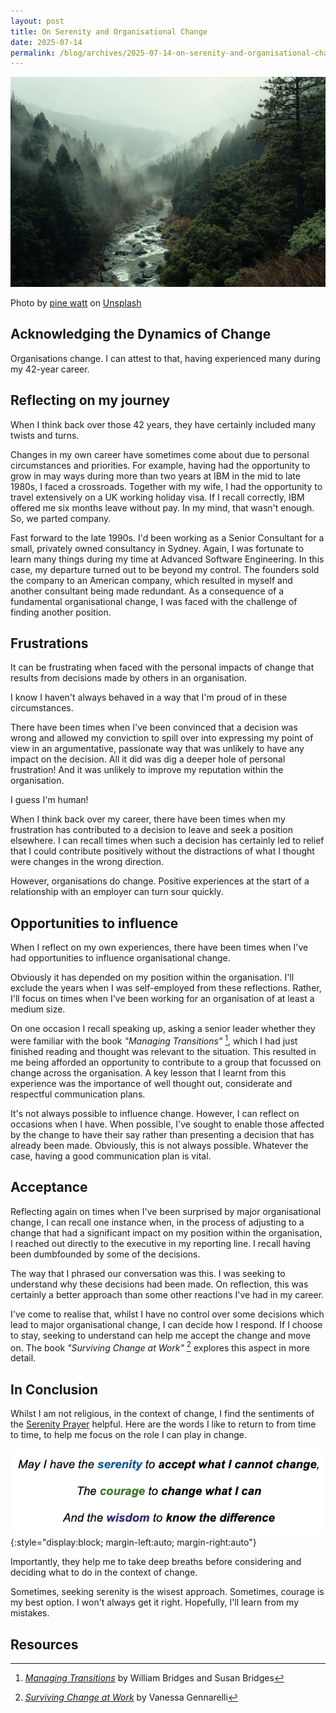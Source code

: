 ```yaml
---
layout: post
title: On Serenity and Organisational Change
date: 2025-07-14
permalink: /blog/archives/2025-07-14-on-serenity-and-organisational-change
---
```


![](/assets/images/pine-watt-2Hzmz15wGik-unsplash.jpg)

Photo by <a href="https://unsplash.com/@pinewatt?utm_content=creditCopyText&utm_medium=referral&utm_source=unsplash">pine  watt</a> on <a href="https://unsplash.com/photos/aerial-shot-of-forest-2Hzmz15wGik?utm_content=creditCopyText&utm_medium=referral&utm_source=unsplash">Unsplash</a>
      

## Acknowledging the Dynamics of Change

Organisations change. I can attest to that, having experienced many during my 42-year career.

## Reflecting on my journey

When I think back over those 42 years, they have certainly included many twists and turns.

Changes in my own career have sometimes come about due to personal circumstances and priorities.
For example, having had the opportunity to grow in may ways during more than two years at IBM
in the mid to late 1980s, I faced a crossroads. Together with my wife, I had the opportunity to travel
extensively on a UK working holiday visa. If I recall correctly, IBM offered me six months
leave without pay. In my mind, that wasn't enough. So, we parted company.

Fast forward to the late 1990s. I'd been working as a Senior Consultant for a small,
privately owned consultancy in Sydney. Again, I was fortunate to learn many things during my
time at Advanced Software Engineering. In this case, my departure turned out to be beyond
my control. The founders sold the company to an American company, which resulted in myself and
another consultant being made redundant. As a consequence of a fundamental organisational change,
I was faced with the challenge of finding another position.

## Frustrations

It can be frustrating when faced with the personal impacts of change that results from
decisions made by others in an organisation.

I know I haven't always behaved in a way that I'm proud of in these circumstances.

There have been times when I've been convinced that a decision was wrong and allowed my
conviction to spill over into expressing my point of view in an argumentative, passionate
way that was unlikely to have any impact on the decision. All it did was dig a deeper hole
of personal frustration! And it was unlikely to improve my reputation within the organisation.

I guess I'm human!

When I think back over my career, there have been times when my frustration has contributed
to a decision to leave and seek a position elsewhere. I can recall times when such a decision
has certainly led to relief that I could contribute positively without the distractions
of what I thought were changes in the wrong direction.

However, organisations do change. Positive experiences at the start of a relationship with
an employer can turn sour quickly.

## Opportunities to influence

When I reflect on my own experiences, there have been times when I've had opportunities to
influence organisational change.

Obviously it has depended on my position within the organisation. I'll exclude the years
when I was self-employed from these reflections. Rather, I'll focus on times when I've
been working for an organisation of at least a medium size.

On one occasion I recall speaking up, asking a senior leader whether they were familiar
with the book _"Managing Transitions"_ [^1], which I had just finished reading and thought
was relevant to the situation. This resulted in me being afforded an opportunity to
contribute to a group that focussed on change across the organisation. A key lesson that
I learnt from this experience was the importance of well thought out, considerate and
respectful communication plans.

It's not always possible to influence change. However, I can reflect on occasions when
I have. When possible, I've sought to enable those affected by the change to have their
say rather than presenting a decision that has already been made. Obviously, this is not
always possible. Whatever the case, having a good communication plan is vital.

## Acceptance

Reflecting again on times when I've been surprised by major organisational change, I can
recall one instance when, in the process of adjusting to a change that had a significant
impact on my position within the organisation, I reached out directly to the executive
in my reporting line. I recall having been dumbfounded by some of the decisions.

The way that I phrased our conversation was this. I was seeking to understand why
these decisions had been made. On reflection, this was certainly a better approach than
some other reactions I've had in my career.

I've come to realise that, whilst I have no control over some decisions which lead to 
major organisational change, I can decide how I respond. If I choose to stay, seeking
to understand can help me accept the change and move on. The book _"Surviving Change at Work"_ [^2]
explores this aspect in more detail.

## In Conclusion

Whilst I am not religious, in the context of change, I find the sentiments of the
[Serenity Prayer](https://www.google.com/search?q=serenity+prayer) helpful.
Here are the words I like to return to from time to time, to help me focus on the role
I can play in change.

![](/assets/images/serenity.png){:style="display:block; margin-left:auto; margin-right:auto"}

Importantly, they help me to take deep breaths before considering and deciding what
to do in the context of change.

Sometimes, seeking serenity is the wisest approach. Sometimes, courage is my best
option. I won't always get it right. Hopefully, I'll learn from my mistakes.

## Resources

[^1]: [_Managing Transitions_](https://www.amazon.com.au/Managing-Transitions-25th-anniversary-Making/dp/0738219657/ref=pd_lpo_d_sccl_1/355-6409540-4369448) by William Bridges and Susan Bridges
[^2]: [_Surviving Change at Work_](https://abookapart.com/products/surviving-change-at-work.html) by Vanessa Gennarelli
